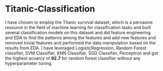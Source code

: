 # Titanic-Classification
 I have chosen to employ the Titanic survival dataset, which is a pervasive resource in the field of machine learning for classification tasks and built several classification models on this dataset and did feature engineering and EDA to find the patterns among the features and add new features and removed trivial features and performed the data manipulation based on the results from EDA. I have leveraged LogisticRegression, Random Forest classifier, SVM Classifier, KNN Classifier, SGD Classifier, Perceptron and got the highest acuarcy of **92.7** for random forest classifier without any hyperparameter tuning. 
